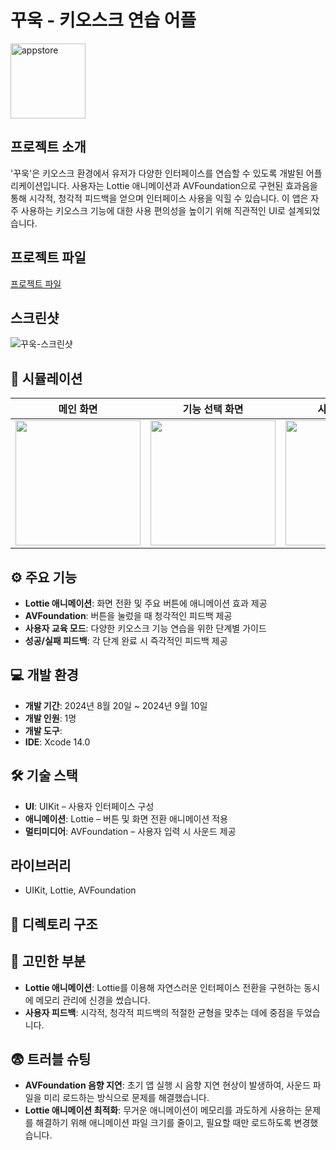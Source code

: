 # 꾸욱 - 키오스크 연습 어플
<img src="https://github.com/user-attachments/assets/0e899d35-b0b2-400a-bb46-b3be9f06f1e0" alt="appstore" width="120" height="120">

## 프로젝트 소개
'꾸욱'은 키오스크 환경에서 유저가 다양한 인터페이스를 연습할 수 있도록 개발된 어플리케이션입니다. 사용자는 Lottie 애니메이션과 AVFoundation으로 구현된 효과음을 통해 시각적, 청각적 피드백을 얻으며 인터페이스 사용을 익힐 수 있습니다. 이 앱은 자주 사용하는 키오스크 기능에 대한 사용 편의성을 높이기 위해 직관적인 UI로 설계되었습니다.

## 프로젝트 파일
[프로젝트 파일](https://github.com/Acasiax/kkookApp)

## 스크린샷
![꾸욱-스크린샷](https://github.com/user-attachments/assets/kkook-app-screenshot.png)

## 📱 시뮬레이션
| 메인 화면 | 기능 선택 화면 | 사용 방법 화면 | 완료 화면 |
|---------------|---------------|---------------|---------------|
| <img src="https://github.com/user-attachments/assets/main-screen.png" width="200" /> | <img src="https://github.com/user-attachments/assets/feature-select.png" width="200" /> | <img src="https://github.com/user-attachments/assets/how-to-use.png" width="200" /> | <img src="https://github.com/user-attachments/assets/completion.png" width="200" /> |

## ⚙️ 주요 기능
- **Lottie 애니메이션**: 화면 전환 및 주요 버튼에 애니메이션 효과 제공  
- **AVFoundation**: 버튼을 눌렀을 때 청각적인 피드백 제공  
- **사용자 교육 모드**: 다양한 키오스크 기능 연습을 위한 단계별 가이드  
- **성공/실패 피드백**: 각 단계 완료 시 즉각적인 피드백 제공  

## 💻 개발 환경
- **개발 기간**: 2024년 8월 20일 ~ 2024년 9월 10일  
- **개발 인원**: 1명  
- **개발 도구**:  
- **IDE**: Xcode 14.0  

## 🛠️ 기술 스택
- **UI**: UIKit – 사용자 인터페이스 구성  
- **애니메이션**: Lottie – 버튼 및 화면 전환 애니메이션 적용  
- **멀티미디어**: AVFoundation – 사용자 입력 시 사운드 제공  

## 라이브러리
- UIKit, Lottie, AVFoundation

## 📁 디렉토리 구조


## 🤔 고민한 부분
- **Lottie 애니메이션**: Lottie를 이용해 자연스러운 인터페이스 전환을 구현하는 동시에 메모리 관리에 신경을 썼습니다.
- **사용자 피드백**: 시각적, 청각적 피드백의 적절한 균형을 맞추는 데에 중점을 두었습니다.

## 😨 트러블 슈팅
- **AVFoundation 음향 지연**: 초기 앱 실행 시 음향 지연 현상이 발생하여, 사운드 파일을 미리 로드하는 방식으로 문제를 해결했습니다.
- **Lottie 애니메이션 최적화**: 무거운 애니메이션이 메모리를 과도하게 사용하는 문제를 해결하기 위해 애니메이션 파일 크기를 줄이고, 필요할 때만 로드하도록 변경했습니다.


